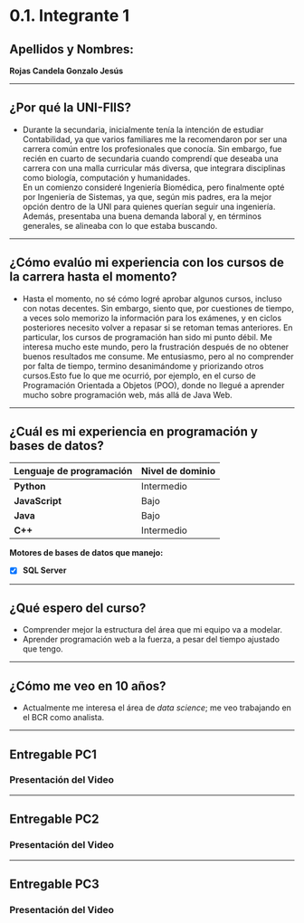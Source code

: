 # 0.1. Integrante 1  
## Apellidos y Nombres:  
**Rojas Candela Gonzalo Jesús**

---

## ¿Por qué la UNI-FIIS?

- Durante la secundaria, inicialmente tenía la intención de estudiar Contabilidad, ya que varios familiares me la recomendaron por ser una carrera común entre los profesionales que conocía. Sin embargo, fue recién en cuarto de secundaria cuando comprendí que deseaba una carrera con una malla curricular más diversa, que integrara disciplinas como biología, computación y humanidades.  
En un comienzo consideré Ingeniería Biomédica, pero finalmente opté por Ingeniería de Sistemas, ya que, según mis padres, era la mejor opción dentro de la UNI para quienes querían seguir una ingeniería. Además, presentaba una buena demanda laboral y, en términos generales, se alineaba con lo que estaba buscando.

---

## ¿Cómo evalúo mi experiencia con los cursos de la carrera hasta el momento?

- Hasta el momento, no sé cómo logré aprobar algunos cursos, incluso con notas decentes. Sin embargo, siento que, por cuestiones de tiempo, a veces solo memorizo la información para los exámenes, y en ciclos posteriores necesito volver a repasar si se retoman temas anteriores. En particular, los cursos de programación han sido mi punto débil. Me interesa mucho este mundo, pero la frustración después de no obtener buenos resultados me consume. Me entusiasmo, pero al no comprender por falta de tiempo, termino desanimándome y priorizando otros cursos.Esto fue lo que me ocurrió, por ejemplo, en el curso de Programación Orientada a Objetos (POO), donde no llegué a aprender mucho sobre programación web, más allá de Java Web.

---

## ¿Cuál es mi experiencia en programación y bases de datos?

| Lenguaje de programación | Nivel de dominio |
|--------------------------|------------------|
| **Python**               | Intermedio       |
| **JavaScript**           | Bajo             |
| **Java**                 | Bajo             |
| **C++**                  | Intermedio       |

**Motores de bases de datos que manejo:**

- [x] **SQL Server**

---

## ¿Qué espero del curso?

- Comprender mejor la estructura del área que mi equipo va a modelar.  
- Aprender programación web a la fuerza, a pesar del tiempo ajustado que tengo.

---

## ¿Cómo me veo en 10 años?

- Actualmente me interesa el área de *data science*; me veo trabajando en el BCR como analista.

---

## Entregable PC1  
### Presentación del Video

---

## Entregable PC2  
### Presentación del Video

---

## Entregable PC3  
### Presentación del Video



